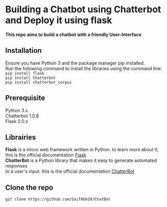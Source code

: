 # Building a Chatbot using Chatterbot and Deploy it using flask <br/>
**This repo aims to build a chatbot with a friendly User-Interface**
## Installation <br/>
Ensure you have Python 3 and the package manager pip installed.<br/>
Run the following command to install the libraries using the command line: <br/>
`pip install flask` <br/>
`pip install Chatterbot`<br/>
`pip install chatterbot_corpus` <br/>
## Prerequisite <br/>
Python 3.x <br/>
Chatterbot 1.0.8 <br/>
Flask 2.0.x <br/>
## Librairies <br/>
**Flask** is a micro web framework written in Python. to learn more about it, <br/>
this is the official documentation [Flask](https://flask.palletsprojects.com/en/2.0.x/) <br/>
**ChatterBot** is a Python library that makes it easy to generate automated responses <br/>
to a user's input. this is the official documentation [ChatterBot](https://chatterbot.readthedocs.io/en/stable/) <br/>
## Clone the repo <br/>
`git clone https://github.com/SaifAbb19/ChatBot`<br/>
